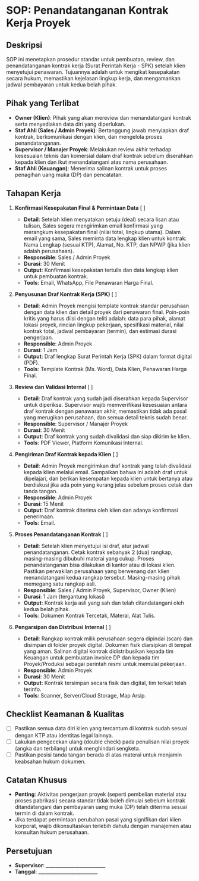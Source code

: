 # SOP: Penandatanganan Kontrak Kerja Proyek

## Deskripsi
SOP ini menetapkan prosedur standar untuk pembuatan, review, dan penandatanganan kontrak kerja (Surat Perintah Kerja - SPK) setelah klien menyetujui penawaran. Tujuannya adalah untuk mengikat kesepakatan secara hukum, memastikan kejelasan lingkup kerja, dan mengamankan jadwal pembayaran untuk kedua belah pihak.

## Pihak yang Terlibat
- **Owner (Klien)**: Pihak yang akan mereview dan menandatangani kontrak serta menyediakan data diri yang diperlukan.
- **Staf Ahli (Sales / Admin Proyek)**: Bertanggung jawab menyiapkan draf kontrak, berkomunikasi dengan klien, dan mengelola proses penandatanganan.
- **Supervisor / Manajer Proyek**: Melakukan review akhir terhadap kesesuaian teknis dan komersial dalam draf kontrak sebelum diserahkan kepada klien dan ikut menandatangani atas nama perusahaan.
- **Staf Ahli (Keuangan)**: Menerima salinan kontrak untuk proses penagihan uang muka (DP) dan pencatatan.

## Tahapan Kerja
1. **Konfirmasi Kesepakatan Final & Permintaan Data** [ ]
   - **Detail**: Setelah klien menyatakan setuju (deal) secara lisan atau tulisan, Sales segera mengirimkan email konfirmasi yang merangkum kesepakatan final (nilai total, lingkup utama). Dalam email yang sama, Sales meminta data lengkap klien untuk kontrak: Nama Lengkap (sesuai KTP), Alamat, No. KTP, dan NPWP (jika klien adalah perusahaan).
   - **Responsible**: Sales / Admin Proyek
   - **Durasi**: 30 Menit
   - **Output**: Konfirmasi kesepakatan tertulis dan data lengkap klien untuk pembuatan kontrak.
   - **Tools**: Email, WhatsApp, File Penawaran Harga Final.

2. **Penyusunan Draf Kontrak Kerja (SPK)** [ ]
   - **Detail**: Admin Proyek mengisi template kontrak standar perusahaan dengan data klien dan detail proyek dari penawaran final. Poin-poin kritis yang harus diisi dengan teliti adalah: data para pihak, alamat lokasi proyek, rincian lingkup pekerjaan, spesifikasi material, nilai kontrak total, jadwal pembayaran (termin), dan estimasi durasi pengerjaan.
   - **Responsible**: Admin Proyek
   - **Durasi**: 1 Jam
   - **Output**: Draf lengkap Surat Perintah Kerja (SPK) dalam format digital (PDF).
   - **Tools**: Template Kontrak (Ms. Word), Data Klien, Penawaran Harga Final.

3. **Review dan Validasi Internal** [ ]
   - **Detail**: Draf kontrak yang sudah jadi diserahkan kepada Supervisor untuk diperiksa. Supervisor wajib memverifikasi kesesuaian antara draf kontrak dengan penawaran akhir, memastikan tidak ada pasal yang merugikan perusahaan, dan semua detail teknis sudah benar.
   - **Responsible**: Supervisor / Manajer Proyek
   - **Durasi**: 30 Menit
   - **Output**: Draf kontrak yang sudah divalidasi dan siap dikirim ke klien.
   - **Tools**: PDF Viewer, Platform Komunikasi Internal.

4. **Pengiriman Draf Kontrak kepada Klien** [ ]
   - **Detail**: Admin Proyek mengirimkan draf kontrak yang telah divalidasi kepada klien melalui email. Sampaikan bahwa ini adalah draf untuk dipelajari, dan berikan kesempatan kepada klien untuk bertanya atau berdiskusi jika ada poin yang kurang jelas sebelum proses cetak dan tanda tangan.
   - **Responsible**: Admin Proyek
   - **Durasi**: 15 Menit
   - **Output**: Draf kontrak diterima oleh klien dan adanya konfirmasi penerimaan.
   - **Tools**: Email.

5. **Proses Penandatanganan Kontrak** [ ]
   - **Detail**: Setelah klien menyetujui isi draf, atur jadwal penandatanganan. Cetak kontrak sebanyak 2 (dua) rangkap, masing-masing dibubuhi materai yang cukup. Proses penandatanganan bisa dilakukan di kantor atau di lokasi klien. Pastikan perwakilan perusahaan yang berwenang dan klien menandatangani kedua rangkap tersebut. Masing-masing pihak memegang satu rangkap asli.
   - **Responsible**: Sales / Admin Proyek, Supervisor, Owner (Klien)
   - **Durasi**: 1 Jam (tergantung lokasi)
   - **Output**: Kontrak kerja asli yang sah dan telah ditandatangani oleh kedua belah pihak.
   - **Tools**: Dokumen Kontrak Tercetak, Materai, Alat Tulis.

6. **Pengarsipan dan Distribusi Internal** [ ]
   - **Detail**: Rangkap kontrak milik perusahaan segera dipindai (scan) dan disimpan di folder proyek digital. Dokumen fisik diarsipkan di tempat yang aman. Salinan digital kontrak didistribusikan kepada tim Keuangan untuk pembuatan invoice DP dan kepada tim Proyek/Produksi sebagai perintah resmi untuk memulai pekerjaan.
   - **Responsible**: Admin Proyek
   - **Durasi**: 30 Menit
   - **Output**: Kontrak tersimpan secara fisik dan digital, tim terkait telah terinfo.
   - **Tools**: Scanner, Server/Cloud Storage, Map Arsip.

## Checklist Keamanan & Kualitas
- [ ] Pastikan semua data diri klien yang tercantum di kontrak sudah sesuai dengan KTP atau identitas legal lainnya.
- [ ] Lakukan pengecekan ulang (double check) pada penulisan nilai proyek (angka dan terbilang) untuk menghindari sengketa.
- [ ] Pastikan posisi tanda tangan berada di atas materai untuk menjamin keabsahan hukum dokumen.

## Catatan Khusus
- **Penting**: Aktivitas pengerjaan proyek (seperti pembelian material atau proses pabrikasi) secara standar tidak boleh dimulai sebelum kontrak ditandatangani dan pembayaran uang muka (DP) telah diterima sesuai termin di dalam kontrak.
- Jika terdapat permintaan perubahan pasal yang signifikan dari klien korporat, wajib dikonsultasikan terlebih dahulu dengan manajemen atau konsultan hukum perusahaan.

## Persetujuan
- **Supervisor**: _________________________
- **Tanggal**: _________________________